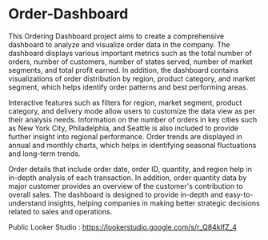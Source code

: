 # Order-Dashboard
This Ordering Dashboard project aims to create a comprehensive dashboard to analyze and visualize order data in the company. The dashboard displays various important metrics such as the total number of orders, number of customers, number of states served, number of market segments, and total profit earned. In addition, the dashboard contains visualizations of order distribution by region, product category, and market segment, which helps identify order patterns and best performing areas.

Interactive features such as filters for region, market segment, product category, and delivery mode allow users to customize the data view as per their analysis needs. Information on the number of orders in key cities such as New York City, Philadelphia, and Seattle is also included to provide further insight into regional performance. Order trends are displayed in annual and monthly charts, which helps in identifying seasonal fluctuations and long-term trends.

Order details that include order date, order ID, quantity, and region help in in-depth analysis of each transaction. In addition, order quantity data by major customer provides an overview of the customer's contribution to overall sales. The dashboard is designed to provide in-depth and easy-to-understand insights, helping companies in making better strategic decisions related to sales and operations.

Public Looker Studio : https://lookerstudio.google.com/s/r_Q84kIfZ_4








